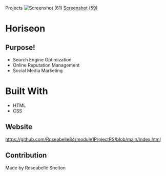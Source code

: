 
Projects
![Screenshot (61)](https://user-images.githubusercontent.com/103977896/169149262-8ee245e5-ed7f-45eb-875e-6ad3c02b903d.png)
[Screenshot (59)](https://user-images.githubusercontent.com/103977896/169149069-a5d25cb3-39fc-4544-8234-b0f85be4852d.png)
# Horiseon

## Purpose!

* Search Engine Optimization 
* Online Reputation Management
* Social Media Marketing

# Built With

* HTML
* CSS

## Website
https://github.com/Roseabelle84/module1ProjectRS/blob/main/index.html

## Contribution
 
 Made by Roseabelle Shelton
